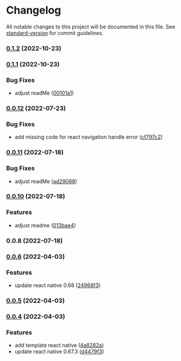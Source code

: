 # Changelog

All notable changes to this project will be documented in this file. See [standard-version](https://github.com/conventional-changelog/standard-version) for commit guidelines.

### [0.1.2](https://github.com/handi-dev/react-native-boilerplate/compare/v0.1.1...v0.1.2) (2022-10-23)

### [0.1.1](https://github.com/handi-dev/react-native-boilerplate/compare/v0.0.12...v0.1.1) (2022-10-23)


### Bug Fixes

* adjust readMe ([00101a1](https://github.com/handi-dev/react-native-boilerplate/commit/00101a18e215f0d73124d4c06a15320e348b3219))

### [0.0.12](https://github.com/handi-dev/react-native-boilerplate/compare/v0.0.11...v0.0.12) (2022-07-23)


### Bug Fixes

* add missing code for react navigation handle error ([cf797c2](https://github.com/handi-dev/react-native-boilerplate/commit/cf797c2a31a1f215ac9a3cd6e154807129838c0b))

### [0.0.11](https://github.com/handi-dev/react-native-boilerplate/compare/v0.0.10...v0.0.11) (2022-07-18)


### Bug Fixes

* adjust readMe ([ad29068](https://github.com/handi-dev/react-native-boilerplate/commit/ad2906895884d0d1ce5c7855429b6ccd5d7444d0))

### [0.0.10](https://github.com/handi-dev/react-native-boilerplate/compare/v0.0.8...v0.0.10) (2022-07-18)


### Features

* adjust readme ([013bae4](https://github.com/handi-dev/react-native-boilerplate/commit/013bae40331d4735115e156cdc38a9466514598f))

### 0.0.8 (2022-07-18)

### [0.0.6](https://github.com/handi-dev/react-native-boilerplate/compare/v0.0.5...v0.0.6) (2022-04-03)


### Features

* update react native 0.68 ([24968f3](https://github.com/handi-dev/react-native-boilerplate/commit/24968f37eaad7cde01f3a8464c33941c795d5cfe))

### [0.0.5](https://github.com/handi-dev/react-native-boilerplate/compare/v0.0.4...v0.0.5) (2022-04-03)

### [0.0.4](https://github.com/handi-dev/react-native-boilerplate/compare/v2.3.0...v0.0.4) (2022-04-03)


### Features

* add template react native ([4a8282a](https://github.com/handi-dev/react-native-boilerplate/commit/4a8282a306951a354af7147a1f49513a0a73f884))
* update react native 0.67.3 ([d4479f3](https://github.com/handi-dev/react-native-boilerplate/commit/d4479f3ae428e63f52ac4901e18ce7ed9c4f13c0))
